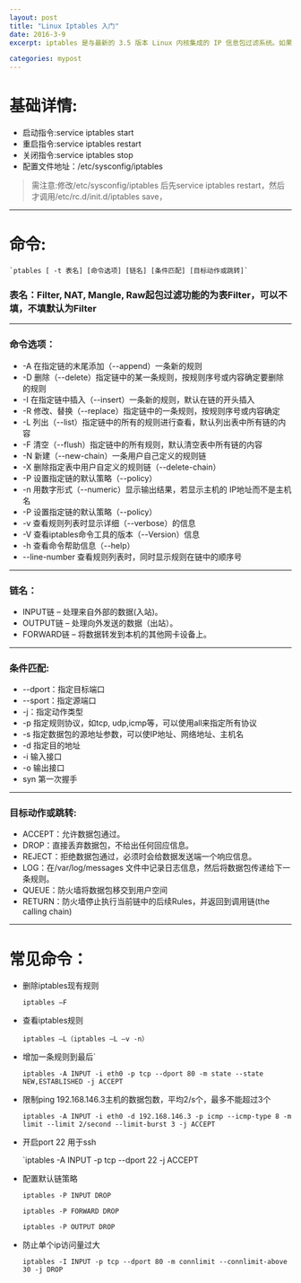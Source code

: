 ```yaml
---
layout: post
title: "Linux Iptables 入门"
date: 2016-3-9
excerpt: iptables 是与最新的 3.5 版本 Linux 内核集成的 IP 信息包过滤系统。如果 Linux 系统连接到因特网或 LAN、服务器或连接 LAN 和因特网的代理服务器， 则该系统有利于在 Linux 系统上更好地控制 IP 信息包过滤和防火墙配置。

categories: mypost
---
```


# 基础详情:

- 启动指令:service iptables start
- 重启指令:service iptables restart
- 关闭指令:service iptables stop
- 配置文件地址：/etc/sysconfig/iptables

> 需注意:修改/etc/sysconfig/iptables 后先service iptables restart，然后才调用/etc/rc.d/init.d/iptables save，

---

# 命令:

    `ptables [ -t 表名] [命令选项] [链名] [条件匹配] [目标动作或跳转]`

### 表名：Filter, NAT, Mangle, Raw起包过滤功能的为表Filter，可以不填，不填默认为Filter

---
### 命令选项：
- -A 在指定链的末尾添加（--append）一条新的规则
- -D	删除（--delete）指定链中的某一条规则，按规则序号或内容确定要删除的规则
- -I	在指定链中插入（--insert）一条新的规则，默认在链的开头插入
- -R	修改、替换（--replace）指定链中的一条规则，按规则序号或内容确定
- -L	列出（--list）指定链中的所有的规则进行查看，默认列出表中所有链的内容
- -F	清空（--flush）指定链中的所有规则，默认清空表中所有链的内容
- -N	新建（--new-chain）一条用户自己定义的规则链
- -X	删除指定表中用户自定义的规则链（--delete-chain）
- -P	设置指定链的默认策略（--policy）
- -n	用数字形式（--numeric）显示输出结果，若显示主机的 IP地址而不是主机名
- -P	设置指定链的默认策略（--policy）
- -v	查看规则列表时显示详细（--verbose）的信息
- -V	查看iptables命令工具的版本（--Version）信息
- -h	查看命令帮助信息（--help）
- --line-number	查看规则列表时，同时显示规则在链中的顺序号

---
### 链名：
- INPUT链 – 处理来自外部的数据(入站)。
- OUTPUT链 – 处理向外发送的数据（出站）。
- FORWARD链 – 将数据转发到本机的其他网卡设备上。

---
### 条件匹配:
- --dport：指定目标端口
- --sport：指定源端口
- -j：指定动作类型
- -p    指定规则协议，如tcp, udp,icmp等，可以使用all来指定所有协议
- -s	指定数据包的源地址参数，可以使IP地址、网络地址、主机名
- -d	指定目的地址
- -i	输入接口
- -o	输出接口
- syn   第一次握手

---
### 目标动作或跳转:
- ACCEPT：允许数据包通过。
- DROP：直接丢弃数据包，不给出任何回应信息。
- REJECT：拒绝数据包通过，必须时会给数据发送端一个响应信息。
- LOG：在/var/log/messages 文件中记录日志信息，然后将数据包传递给下一条规则。
- QUEUE：防火墙将数据包移交到用户空间
- RETURN：防火墙停止执行当前链中的后续Rules，并返回到调用链(the calling chain)

---
# 常见命令：
- 删除iptables现有规则

    `iptables –F `
- 查看iptables规则

    `iptables –L（iptables –L –v -n）`

- 增加一条规则到最后`

    `iptables -A INPUT -i eth0 -p tcp --dport 80 -m state --state NEW,ESTABLISHED -j ACCEPT `

- 限制ping 192.168.146.3主机的数据包数，平均2/s个，最多不能超过3个

    `iptables -A INPUT -i eth0 -d 192.168.146.3 -p icmp --icmp-type 8 -m limit --limit 2/second --limit-burst 3 -j ACCEPT
`
- 开启port 22 用于ssh

    `iptables -A INPUT -p tcp --dport 22 -j ACCEPT
- 配置默认链策略

    `iptables -P INPUT DROP `

    `iptables -P FORWARD DROP `

    `iptables -P OUTPUT DROP `
- 防止单个ip访问量过大

    `iptables -I INPUT -p tcp --dport 80 -m connlimit --connlimit-above 30 -j DROP
`

